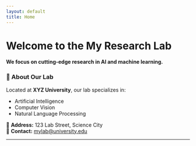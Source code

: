 ```yaml
---
layout: default
title: Home
---
```


# Welcome to the My Research Lab  
**We focus on cutting-edge research in AI and machine learning.**  

### 🏢 About Our Lab  
Located at **XYZ University**, our lab specializes in:  
- Artificial Intelligence  
- Computer Vision  
- Natural Language Processing  

📍 **Address:** 123 Lab Street, Science City  
📧 **Contact:** mylab@university.edu  

---
